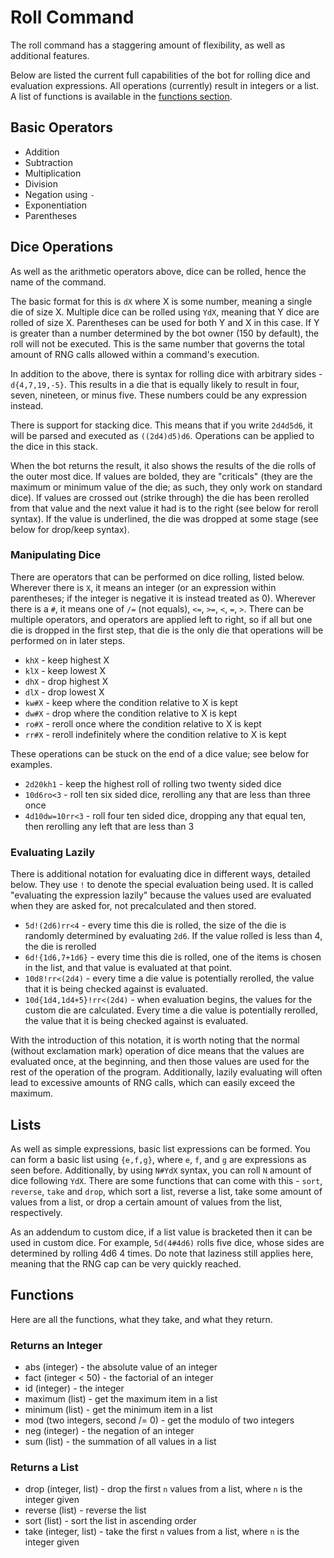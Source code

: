 # Roll Command

The roll command has a staggering amount of flexibility, as well as additional features.

Below are listed the current full capabilities of the bot for rolling dice and evaluation expressions. All operations (currently) result in integers or a list. A list of functions is available in the [functions section](#Functions).

## Basic Operators

- Addition
- Subtraction
- Multiplication
- Division
- Negation using `-`
- Exponentiation
- Parentheses

## Dice Operations

As well as the arithmetic operators above, dice can be rolled, hence the name of the command.

The basic format for this is `dX` where X is some number, meaning a single die of size X. Multiple dice can be rolled using `YdX`, meaning that Y dice are rolled of size X. Parentheses can be used for both Y and X in this case. If Y is greater than a number determined by the bot owner (150 by default), the roll will not be executed. This is the same number that governs the total amount of RNG calls allowed within a command's execution.

In addition to the above, there is syntax for rolling dice with arbitrary sides - `d{4,7,19,-5}`. This results in a die that is equally likely to result in four, seven, nineteen, or minus five. These numbers could be any expression instead.

There is support for stacking dice. This means that if you write `2d4d5d6`, it will be parsed and executed as `((2d4)d5)d6`. Operations can be applied to the dice in this stack.

When the bot returns the result, it also shows the results of the die rolls of the outer most dice. If values are bolded, they are "criticals" (they are the maximum or minimum value of the die; as such, they only work on standard dice). If values are crossed out (strike through) the die has been rerolled from that value and the next value it had is to the right (see below for reroll syntax). If the value is underlined, the die was dropped at some stage (see below for drop/keep syntax).

### Manipulating Dice

There are operators that can be performed on dice rolling, listed below. Wherever there is `X`, it means an integer (or an expression within parentheses; if the integer is negative it is instead treated as 0). Wherever there is a `#`, it means one of `/=` (not equals), `<=`, `>=`, `<`, `=`, `>`. There can be multiple operators, and operators are applied left to right, so if all but one die is dropped in the first step, that die is the only die that operations will be performed on in later steps.

- `khX` - keep highest X
- `klX` - keep lowest X
- `dhX` - drop highest X
- `dlX` - drop lowest X
- `kw#X` - keep where the condition relative to X is kept
- `dw#X` - drop where the condition relative to X is kept
- `ro#X` - reroll once where the condition relative to X is kept
- `rr#X` - reroll indefinitely where the condition relative to X is kept

These operations can be stuck on the end of a dice value; see below for examples.

- `2d20kh1` - keep the highest roll of rolling two twenty sided dice
- `10d6ro<3` - roll ten six sided dice, rerolling any that are less than three once
- `4d10dw=10rr<3` - roll four ten sided dice, dropping any that equal ten, then rerolling any left that are less than 3

### Evaluating Lazily

There is additional notation for evaluating dice in different ways, detailed below. They use `!` to denote the special evaluation being used. It is called "evaluating the expression lazily" because the values used are evaluated when they are asked for, not precalculated and then stored.

- `5d!(2d6)rr<4` - every time this die is rolled, the size of the die is randomly determined by evaluating `2d6`. If the value rolled is less than 4, the die is rerolled
- `6d!{1d6,7+1d6}` - every time this die is rolled, one of the items is chosen in the list, and that value is evaluated at that point.
- `10d8!rr<(2d4)` - every time a die value is potentially rerolled, the value that it is being checked against is evaluated.
- `10d{1d4,1d4+5}!rr<(2d4)` - when evaluation begins, the values for the custom die are calculated. Every time a die value is potentially rerolled, the value that it is being checked against is evaluated.

With the introduction of this notation, it is worth noting that the normal (without exclamation mark) operation of dice means that the values are evaluated once, at the beginning, and then those values are used for the rest of the operation of the program. Additionally, lazily evaluating will often lead to excessive amounts of RNG calls, which can easily exceed the maximum.

## Lists

As well as simple expressions, basic list expressions can be formed. You can form a basic list using `{e,f,g}`, where `e`, `f`, and `g` are expressions as seen before. Additionally, by using `N#YdX` syntax, you can roll `N` amount of dice following `YdX`. There are some functions that can come with this - `sort`, `reverse`, `take` and `drop`, which sort a list, reverse a list, take some amount of values from a list, or drop a certain amount of values from the list, respectively.

As an addendum to custom dice, if a list value is bracketed then it can be used in custom dice. For example, `5d(4#4d6)` rolls five dice, whose sides are determined by rolling 4d6 4 times. Do note that laziness still applies here, meaning that the RNG cap can be very quickly reached.

## Functions

Here are all the functions, what they take, and what they return.

### Returns an Integer
- abs (integer) - the absolute value of an integer
- fact (integer < 50) - the factorial of an integer
- id (integer) - the integer
- maximum (list) - get the maximum item in a list
- minimum (list) - get the minimum item in a list
- mod (two integers, second /= 0) - get the modulo of two integers
- neg (integer) - the negation of an integer
- sum (list) - the summation of all values in a list

### Returns a List
- drop (integer, list) - drop the first `n` values from a list, where `n` is the integer given
- reverse (list) - reverse the list
- sort (list) - sort the list in ascending order
- take (integer, list) - take the first `n` values from a list, where `n` is the integer given
